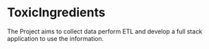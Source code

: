 # ToxicIngredients
The Project aims to collect data perform ETL and develop a full stack application to use the information.
